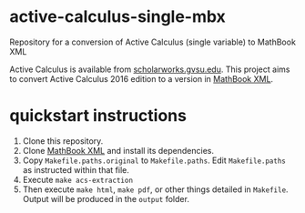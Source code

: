 # active-calculus-single-mbx
Repository for a conversion of Active Calculus (single variable) to MathBook XML

Active Calculus is available from [scholarworks.gvsu.edu](http://scholarworks.gvsu.edu/books/10/). This project aims to convert Active Calculus 2016 edition to a version in [MathBook XML](mathbook.pugetsound.edu).

# quickstart instructions
1. Clone this repository.
2. Clone [MathBook XML](https://github.com/rbeezer/mathbook) and install its dependencies.
3. Copy `Makefile.paths.original` to `Makefile.paths`. Edit `Makefile.paths` as instructed within that file.
4. Execute `make acs-extraction`
5. Then execute `make html`, `make pdf`, or other things detailed in `Makefile`. Output will be produced in the `output` folder.
